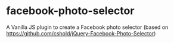 # facebook-photo-selector
A Vanilla JS plugin to create a Facebook photo selector (based on https://github.com/cshold/jQuery-Facebook-Photo-Selector)
